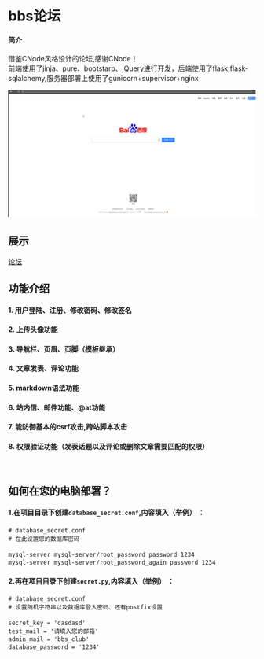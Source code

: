 # bbs论坛<br>
#### 简介
借鉴CNode风格设计的论坛,感谢CNode！<br>
前端使用了jinja、pure、bootstarp、jQuery进行开发，后端使用了flask,flask-sqlalchemy,服务器部署上使用了gunicorn+supervisor+nginx


![demo](https://github.com/CHIKITCHONG/bbs/blob/master/demo.gif)
<br>

## 展示
[论坛](193.112.171.150)<br>

## 功能介绍
#### 1. 用户登陆、注册、修改密码、修改签名
#### 2. 上传头像功能
#### 3. 导航栏、页眉、页脚（模板继承）
#### 4. 文章发表、评论功能
#### 5. markdown语法功能
#### 6. 站内信、邮件功能、@at功能
#### 7. 能防御基本的csrf攻击,跨站脚本攻击
#### 8. 权限验证功能（发表话题以及评论或删除文章需要匹配的权限）
<br>

## 如何在您的电脑部署？
#### 1.在项目目录下创建`database_secret.conf`,内容填入（举例） ：<br>
```
# database_secret.conf
# 在此设置您的数据库密码

mysql-server mysql-server/root_password password 1234
mysql-server mysql-server/root_password_again password 1234
```


#### 2.再在项目目录下创建`secret.py`,内容填入（举例） ：<br>
```
# database_secret.conf
# 设置随机字符串以及数据库登入密码、还有postfix设置

secret_key = 'dasdasd'
test_mail = '请填入您的邮箱'
admin_mail = 'bbs_club'
database_password = '1234'

```
